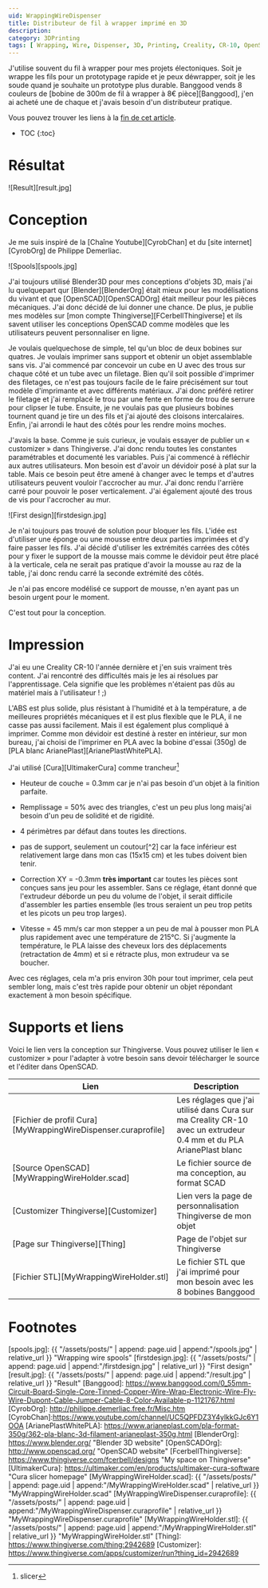 ```yaml
---
uid: WrappingWireDispenser
title: Distributeur de fil à wrapper imprimé en 3D
description:
category: 3DPrinting
tags: [ Wrapping, Wire, Dispenser, 3D, Printing, Creality, CR-10, OpenSCAD, Design, PLA ]
---
```


J'utilise souvent du fil à wrapper pour mes projets électoniques. Soit
je wrappe les fils pour un prototypage rapide et je peux déwrapper,
soit je les soude quand je souhaite un prototype plus durable. Banggood
vends 8 couleurs de [bobine de 300m de fil à wrapper à 8€
pièce][Banggood], j'en ai acheté une de chaque et j'avais besoin d'un
distributeur pratique.

Vous pouvez trouver les liens à la <a href="#supports-et-liens">fin de
cet article</a>.

* TOC
{:toc}

# Résultat

![Result][result.jpg]

# Conception

Je me suis inspiré de la [Chaîne Youtube][CyrobChan] et du [site
internet][CyrobOrg] de Philippe Demerliac.

![Spools][spools.jpg]

J'ai toujours utilisé Blender3D pour mes conceptions d'objets 3D, mais
j'ai lu quelquepart qur [Blender][BlenderOrg] était mieux pour les
modélisations du vivant et que [OpenSCAD][OpenSCADOrg] était meilleur
pour les pièces mécaniques. J'ai donc décidé de lui donner une chance.
De plus, je publie mes modèles sur [mon compte
Thingiverse][FCerbellThingiverse] et ils savent utiliser les
conceptions OpenSCAD comme modèles que les utilisateurs peuvent
personnaliser en ligne.

Je voulais quelquechose de simple, tel qu'un bloc de deux bobines sur
quatres. Je voulais imprimer sans support et obtenir un objet
assemblable sans vis. J'ai commencé par concevoir un cube en U avec
des trous sur chaque côté et un tube avec un filetage. Bien qu'il soit
possible d'imprimer des filetages, ce n'est pas toujours facile de le
faire précisément sur tout modèle d'imprimante et avec différents
matériaux. J'ai donc préféré retirer le filetage et j'ai remplacé le
trou par une fente en forme de trou de serrure pour clipser le tube.
Ensuite, je ne voulais pas que plusieurs bobines tournent quand je
tire un des fils et j'ai ajouté des cloisons intercalaires. Enfin,
j'ai arrondi le haut des côtés pour les rendre moins moches.

J'avais la base. Comme je suis curieux, je voulais essayer de publier
un « customizer » dans Thingiverse. J'ai donc rendu toutes les
constantes paramétrables et documenté les variables. Puis j'ai
commencé à réfléchir aux autres utilisateurs. Mon besoin est d'avoir
un dévidoir posé à plat sur la table. Mais ce besoin peut être amené à
changer avec le temps et d'autres utilisateurs peuvent vouloir
l'accrocher au mur. J'ai donc rendu l'arrière carré pour pouvoir le
poser verticalement. J'ai également ajouté des trous de vis pour
l'accrocher au mur.

![First design][firstdesign.jpg]

Je n'ai toujours pas trouvé de solution pour bloquer les fils. L'idée
est d'utiliser une éponge ou une mousse entre deux parties imprimées
et d'y faire passer les fils. J'ai décidé d'utiliser les extrémités
carrées des côtés pour y fixer le support de la mousse mais comme le
dévidoir peut être placé à la verticale, cela ne serait pas pratique
d'avoir la mousse au raz de la table, j'ai donc rendu carré la seconde
extrémité des côtés.

Je n'ai pas encore modélisé ce support de mousse, n'en ayant pas un
besoin urgent pour le moment.

C'est tout pour la conception.

# Impression

J'ai eu une Creality CR-10 l'année dernière
et j'en suis vraiment très content. J'ai
rencontré des difficultés mais je les ai
résolues par l'apprentissage. Cela signifie
que les problèmes n'étaient pas dûs au
matériel mais à l'utilisateur ! ;)

L'ABS est plus solide, plus résistant à
l'humidité et à la température, a de
meilleures propriétés mécaniques et il est
plus flexible que le PLA, il ne casse pas
aussi facilement. Mais il est également
plus compliqué à imprimer. Comme mon
dévidoir est destiné à rester en intérieur,
sur mon bureau, j'ai choisi de l'imprimer
en PLA avec la bobine d'essai (350g) de
[PLA blanc ArianePlast][ArianePlastWhitePLA].

J'ai utilisé [Cura][UltimakerCura] comme trancheur[^1]

* Heuteur de couche = 0.3mm car je n'ai pas
  besoin d'un objet à la finition parfaite.

* Remplissage = 50% avec des triangles,
  c'est un peu plus long maisj'ai besoin
  d'un peu de solidité et de rigidité.

* 4 périmètres par défaut dans toutes les
  directions.

* pas de support, seulement un coutour[^2]
  car la face inférieur est relativement
  large dans mon cas (15x15 cm) et les
  tubes doivent bien tenir.

* Correction XY = -0.3mm **très important**
  car toutes les pièces sont conçues sans
  jeu pour les assembler. Sans ce réglage,
  étant donné que l'extrudeur déborde un
  peu du volume de l'objet, il serait
  difficile d'assembler les parties
  ensemble (les trous seraient un peu trop
  petits et les picots un peu trop larges).

* Vitesse = 45 mm/s car mon stepper a un
  peu de mal à pousser mon PLA plus
  rapidement avec une température de 215°C.
  Si j'augmente la température, le PLA
  laisse des cheveux lors des déplacements
  (retractation de 4mm) et si e rétracte
  plus, mon extrudeur va se boucher.

Avec ces réglages, cela m'a pris environ
30h pour tout imprimer, cela peut sembler
long, mais c'est très rapide pour obtenir
un objet répondant exactement à mon besoin
spécifique.

# Supports et liens

Voici le lien vers la conception sur
Thingiverse. Vous pouvez utiliser le lien «
customizer » pour l'adapter à votre besoin
sans devoir télécharger le source et
l'éditer dans OpenSCAD.



| Lien | Description |
|---|---|
| [Fichier de profil Cura][MyWrappingWireDispenser.curaprofile] | Les réglages que j'ai utilisé dans Cura sur ma Creality CR-10 avec un extrudeur 0.4 mm et du PLA ArianePlast blanc |
| [Source OpenSCAD][MyWrappingWireHolder.scad] | Le fichier source de ma conception, au format SCAD |
| [Customizer Thingiverse][Customizer] | Lien vers la page de personnalisation Thingiverse de mon objet |
| [Page sur Thingiverse][Thing] | Page de l'objet sur Thingiverse |
| [Fichier STL][MyWrappingWireHolder.stl] | Le fichier STL que j'ai imprimé pour mon besoin avec les 8 bobines Banggood |



# Footnotes

[spools.jpg]: {{ "/assets/posts/" | append: page.uid | append:"/spools.jpg" | relative_url }} "Wrapping wire spools"
[firstdesign.jpg]: {{ "/assets/posts/" | append: page.uid | append:"/firstdesign.jpg" | relative_url }} "First design"
[result.jpg]: {{ "/assets/posts/" | append: page.uid | append:"/result.jpg" | relative_url }} "Result"
[Banggood]: https://www.banggood.com/0_55mm-Circuit-Board-Single-Core-Tinned-Copper-Wire-Wrap-Electronic-Wire-Fly-Wire-Dupont-Cable-Jumper-Cable-8-Color-Available-p-1121767.html
[CyrobOrg]: http://philippe.demerliac.free.fr/Misc.htm
[CyrobChan]:https://www.youtube.com/channel/UC5QPFDZ3Y4ylkkGJc6Y1OOA
[ArianePlastWhitePLA]: https://www.arianeplast.com/pla-format-350g/362-pla-blanc-3d-filament-arianeplast-350g.html
[BlenderOrg]: https://www.blender.org/ "Blender 3D website"
[OpenSCADOrg]: http://www.openscad.org/ "OpenSCAD website"
[FcerbellThingiverse]: https://www.thingiverse.com/fcerbell/designs "My space on Thingiverse"
[UltimakerCura]: https://ultimaker.com/en/products/ultimaker-cura-software "Cura slicer homepage"
[MyWrappingWireHolder.scad]: {{ "/assets/posts/" | append: page.uid | append:"/MyWrappingWireHolder.scad" | relative_url }} "MyWrappingWireHolder.scad"
[MyWrappingWireDispenser.curaprofile]: {{ "/assets/posts/" | append: page.uid | append:"/MyWrappingWireDispenser.curaprofile" | relative_url }} "MyWrappingWireDispenser.curaprofile"
[MyWrappingWireHolder.stl]: {{ "/assets/posts/" | append: page.uid | append:"/MyWrappingWireHolder.stl" | relative_url }} "MyWrappingWireHolder.stl"
[Thing]: https://www.thingiverse.com/thing:2942689
[Customizer]: https://www.thingiverse.com/apps/customizer/run?thing_id=2942689
[^1]: slicer
